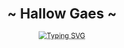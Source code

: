 <body>
  <center>
    <h1 align="center">~ Hallow Gaes ~ </h1>
    <p align="center">
<a href="https://git.io/typing-svg"><img src="https://readme-typing-svg.herokuapp.com?font=Architects+Daughter&size=30&pause=1000&color=F70000&center=true&vCenter=true&multiline=true&width=435&height=86&lines=Ini+Giru+(kali);Apa+Coba" alt="Typing SVG" /></a>
    </p>
  </center>
</body>
<!--
**itsGiru/itsGiru** is a ✨ _special_ ✨ repository because its `README.md` (this file) appears on your GitHub profile.

Here are some ideas to get you started:

- 🔭 I’m currently working on ...
- 🌱 I’m currently learning ...
- 👯 I’m looking to collaborate on ...
- 🤔 I’m looking for help with ...
- 💬 Ask me about ...
- 📫 How to reach me: ...
- 😄 Pronouns: ...
- ⚡ Fun fact: ...
-->
